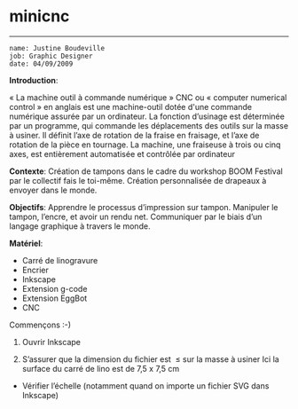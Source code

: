 # minicnc
---

    name: Justine Boudeville
    job: Graphic Designer
    date: 04/09/2009 


**Introduction**:



« La machine outil à commande numérique » CNC ou « computer numerical control » en anglais est une machine-outil dotée d'une commande numérique assurée par un ordinateur. La fonction d’usinage est déterminée par un programme, qui commande les déplacements des outils sur la masse à usiner. Il définit l’axe de rotation de la fraise en fraisage, et l’axe de rotation de la pièce en tournage. La machine, une fraiseuse à trois ou cinq axes, est entièrement automatisée et contrôlée par ordinateur

**Contexte**:
Création de tampons dans le cadre du workshop BOOM Festival par le collectif fais le toi-même.
Création personnalisée de drapeaux à envoyer dans le monde. 

**Objectifs**:
Apprendre le processus d’impression sur tampon.
Manipuler le tampon, l’encre, et avoir un rendu net.
Communiquer par le biais d’un langage graphique à travers le monde. 


**Matériel**:
- Carré de linogravure
- Encrier
- Inkscape
- Extension g-code
- Extension EggBot
- CNC

Commençons :-) 

1. Ouvrir Inkscape

2. S’assurer que la dimension du fichier est  ≤ sur la masse à usiner
Ici la surface du carré de lino est de 7,5 x 7,5 cm
+ Vérifier l’échelle (notamment quand on importe un fichier SVG dans Inkscape)
